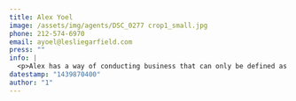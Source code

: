 ```yaml
---
title: Alex Yoel
image: /assets/img/agents/DSC_0277 crop1_small.jpg
phone: 212-574-6970
email: ayoel@lesliegarfield.com
press: ""
info: |
  <p>Alex has a way of conducting business that can only be defined as direct; he aims above all to completely and truthfully convey information to best serve his clients. His integrity translates into a thorough marketing process which yields peak-of-the-market results for sellers. He has developed a real expertise which allows him to provide flexible, customized service for clients with diverse wants and needs.<br style="box-sizing: border-box; color: rgb(102, 102, 102); font-family: 'Century Gothic', sans-serif; font-size: 12px; line-height: 17.1429px;"><br style="box-sizing: border-box; color: rgb(102, 102, 102); font-family: 'Century Gothic', sans-serif; font-size: 12px; line-height: 17.1429px;">With a focus specifically on the sale of townhouses, Alex has built a wide knowledge base of every aspect of the business including grand scheme market dynamics, negotiation, property valuation, and physical townhouse structure. He has also cultivated a trusted network of real estate attorneys, trust and estate attorneys, contractors, architects, qualified intermediaries, and other real estate professionals that can be of great use to any owner.</p><p>Outside the real estate world, Alex enjoys spending time with his wife in their Park Slope home. He also has a strong interest in music; he plays both guitar and piano, and composes classical music in his spare time.</p>
datestamp: "1439870400"
author: "1"
---
```

